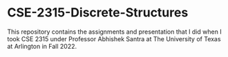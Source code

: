 # CSE-2315-Discrete-Structures
This repository contains the assignments and presentation that I did when I took CSE 2315 under Professor Abhishek Santra at The University of Texas at Arlington in Fall 2022.
